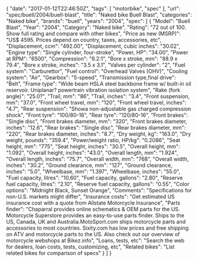 {
    "date": "2017-01-12T22:46:50Z",
    "tags": [
        "motorbike",
        "spec"
    ],
    "url": "spec\/buell\/2004\/buell-blast",
    "title": "Naked bike Buell Blast",
    "categories": "Naked bike",
    "brands": "buell",
    "years": "2004",
    "spec": [
        {
            "Model": "Buell Blast",
            "Year": "2004",
            "Category": "Naked bike",
            "Rating": "72 out of 100. Show full rating and compare with other bikes",
            "Price as new (MSRP)": "US$ 4595.   Prices depend on country, taxes, accessories, etc",
            "Displacement, ccm": "492.00",
            "Displacement, cubic inches": "30.02",
            "Engine type": "Single cylinder, four-stroke",
            "Power, HP": "34.00",
            "Power at RPM": "6500",
            "Compression": "9.2:1",
            "Bore x stroke, mm": "88.9 x 79.4",
            "Bore x stroke, inches": "3.5 x 3.1",
            "Valves per cylinder": "2",
            "Fuel system": "Carburettor",
            "Fuel control": "Overhead Valves (OHV)",
            "Cooling system": "Air",
            "Gearbox": "5-speed",
            "Transmission type,final drive": "Belt",
            "Frame type": "Wide beam HSLA steel backbone frame w\/ built-in oil reservoir. Uniplanar? powertrain vibration isolation system",
            "Rake (fork angle)": "25.0?",
            "Trail, mm": "86",
            "Trail, inches": "3.4",
            "Front suspension, mm": "37.0",
            "Front wheel travel, mm": "120",
            "Front wheel travel, inches": "4.7",
            "Rear suspension": "Showa non-adjustable gas charged compression shock",
            "Front tyre": "100\/80-16",
            "Rear tyre": "120\/80-16",
            "Front brakes": "Single disc",
            "Front brakes diameter, mm": "320",
            "Front brakes diameter, inches": "12.6",
            "Rear brakes": "Single disc",
            "Rear brakes diameter, mm": "220",
            "Rear brakes diameter, inches": "8.7",
            "Dry weight, kg": "163.0",
            "Dry weight, pounds": "359.4",
            "Power\/weight ratio, HP\/kg": "0.2086",
            "Seat height, mm": "775",
            "Seat height, inches": "30.5",
            "Overall height, mm": "1.092",
            "Overall height, inches": "43.0",
            "Overall length, mm": "1.924",
            "Overall length, inches": "75.7",
            "Overall width, mm": "768",
            "Overall width, inches": "30.2",
            "Ground clearance, mm": "127",
            "Ground clearance, inches": "5.0",
            "Wheelbase, mm": "1.397",
            "Wheelbase, inches": "55.0",
            "Fuel capacity, litres": "10.60",
            "Fuel capacity, gallons": "2.80",
            "Reserve fuel capacity, litres": "2.10",
            "Reserve fuel capacity, gallons": "0.55",
            "Color options": "Midnight Black, Sunset Orange",
            "Comments": "Specifications for non-U.S. markets might differ",
            "Insurance costs": "Get estimated US insurance cost with a quote from Allstate Motorcycle Insurance",
            "Parts finder": "Chaparral provides online schematics & OEM parts for the US.   Motorcycle Superstore provides an easy-to-use parts finder. Ships to the US, Canada, UK and Australia.MotoSport.com ships motorcycle parts and accessories to most countries.    Sixity.com has low prices and free shipping on ATV and motorcycle parts to the US. Also check out our overview of motorcycle webshops at Bikez.info",
            "Loans, tests, etc": "Search the web for dealers, loan costs, tests, customizing, etc",
            "Related bikes": "List related bikes for comparison of specs"
        }
    ]
}